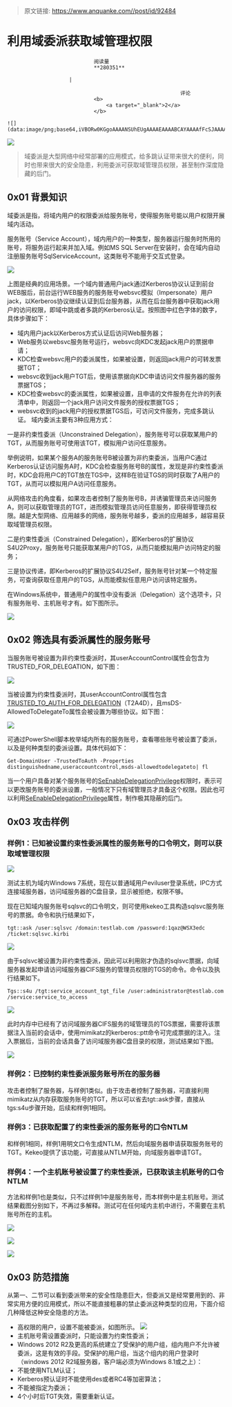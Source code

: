 > 原文链接: https://www.anquanke.com//post/id/92484 


# 利用域委派获取域管理权限


                                阅读量   
                                **280351**
                            
                        |
                        
                                                            评论
                                <b>
                                    <a target="_blank">2</a>
                                </b>
                                                                                                                                    ![](data:image/png;base64,iVBORw0KGgoAAAANSUhEUgAAAAEAAAABCAYAAAAfFcSJAAAAAXNSR0IArs4c6QAAAARnQU1BAACxjwv8YQUAAAAJcEhZcwAADsQAAA7EAZUrDhsAAAANSURBVBhXYzh8+PB/AAffA0nNPuCLAAAAAElFTkSuQmCC)
                                                                                            



[![](https://p3.ssl.qhimg.com/t01b53764c6199dcf28.jpg)](https://p3.ssl.qhimg.com/t01b53764c6199dcf28.jpg)

> 域委派是大型网络中经常部署的应用模式，给多跳认证带来很大的便利，同时也带来很大的安全隐患，利用委派可获取域管理员权限，甚至制作深度隐藏的后门。

## 0x01 背景知识

域委派是指，将域内用户的权限委派给服务账号，使得服务账号能以用户权限开展域内活动。

服务账号（Service Account），域内用户的一种类型，服务器运行服务时所用的账号，将服务运行起来并加入域。例如MS SQL Server在安装时，会在域内自动注册服务账号SqlServiceAccount，这类账号不能用于交互式登录。

[![](https://p1.ssl.qhimg.com/t010f5041cb270886de.png)](https://p1.ssl.qhimg.com/t010f5041cb270886de.png)

上图是经典的应用场景。一个域内普通用户jack通过Kerberos协议认证到前台WEB服后，前台运行WEB服务的服务账号websvc模拟（Impersonate）用户jack，以Kerberos协议继续认证到后台服务器，从而在后台服务器中获取jack用户的访问权限，即域中跳或者多跳的Kerberos认证。按照图中红色字体的数字，具体步骤如下：
- 域内用户jack以Kerberos方式认证后访问Web服务器；
- Web服务以websvc服务账号运行，websvc向KDC发起jack用户的票据申请；
- KDC检查websvc用户的委派属性，如果被设置，则返回jack用户的可转发票据TGT；
- websvc收到jack用户TGT后，使用该票据向KDC申请访问文件服务器的服务票据TGS；
- KDC检查websvc的委派属性，如果被设置，且申请的文件服务在允许的列表清单中，则返回一个jack用户访问文件服务的授权票据TGS；
- websvc收到的jack用户的授权票据TGS后，可访问文件服务，完成多跳认证。
域内委派主要有3种应用方式：

一是非约束性委派（Unconstrained Delegation），服务账号可以获取某用户的TGT，从而服务账号可使用该TGT，模拟用户访问任意服务。

举例说明，如果某个服务A的服务账号B被设置为非约束委派，当用户C通过Kerberos认证访问服务A时，KDC会检查服务账号B的属性，发现是非约束性委派时，KDC会将用户C的TGT放在TGS中，这样B在验证TGS的同时获取了A用户的TGT，从而可以模拟用户A访问任意服务。

从网络攻击的角度看，如果攻击者控制了服务账号B，并诱骗管理员来访问服务A，则可以获取管理员的TGT，进而模拟管理员访问任意服务，即获得管理员权限。越是大型网络、应用越多的网络，服务账号越多，委派的应用越多，越容易获取域管理员权限。

二是约束性委派（Constrained Delegation），即Kerberos的扩展协议S4U2Proxy，服务账号只能获取某用户的TGS，从而只能模拟用户访问特定的服务；

三是协议传递，即Kerberos的扩展协议S4U2Self，服务账号针对某一个特定服务，可查询获取任意用户的TGS，从而能模拟任意用户访问该特定服务。

在Windows系统中，普通用户的属性中没有委派（Delegation）这个选项卡，只有服务账号、主机账号才有。如下图所示。

[![](https://p1.ssl.qhimg.com/t01f8cfe7e1c4fc013a.png)](https://p1.ssl.qhimg.com/t01f8cfe7e1c4fc013a.png)



## 0x02 筛选具有委派属性的服务账号

当服务账号被设置为非约束性委派时，其userAccountControl属性会包含为TRUSTED_FOR_DELEGATION，如下图：

[![](https://p2.ssl.qhimg.com/t01b7a93cb5954c0a8c.png)](https://p2.ssl.qhimg.com/t01b7a93cb5954c0a8c.png)

当被设置为约束性委派时，其userAccountControl属性包含[TRUSTED_TO_AUTH_FOR_DELEGATION](https://msdn.microsoft.com/en-us/library/aa772300(v=vs.85).aspx)（T2A4D），且msDS-AllowedToDelegateTo属性会被设置为哪些协议。如下图：

[![](https://p5.ssl.qhimg.com/t01b6ae7f9e00f94e88.png)](https://p5.ssl.qhimg.com/t01b6ae7f9e00f94e88.png)

可通过PowerShell脚本枚举域内所有的服务账号，查看哪些账号被设置了委派，以及是何种类型的委派设置。具体代码如下：

```
Get-DomainUser -TrustedToAuth -Properties distinguishedname,useraccountcontrol,msds-allowedtodelegateto| fl
```

当一个用户具备对某个服务账号的[SeEnableDelegationPrivilege](https://labs.mwrinfosecurity.com/blog/trust-years-to-earn-seconds-to-break/)权限时，表示可以更改服务账号的委派设置，一般情况下只有域管理员才具备这个权限。因此也可以利用[SeEnableDelegationPrivilege](https://labs.mwrinfosecurity.com/blog/trust-years-to-earn-seconds-to-break/)属性，制作极其隐蔽的后门。



## 0x03 攻击样例

### 样例1：已知被设置约束性委派属性的服务账号的口令明文，则可以获取域管理权限

[![](https://p1.ssl.qhimg.com/t016aaa1730977a9870.png)](https://p1.ssl.qhimg.com/t016aaa1730977a9870.png)

测试主机为域内Windows 7系统，现在以普通域用户eviluser登录系统，IPC方式连接域服务器，访问域服务器的C盘目录，显示被拒绝，权限不够。

现在已知域内服务账号sqlsvc的口令明文，则可使用kekeo工具构造sqlsvc服务账号的票据。命令和执行结果如下，

```
tgt::ask /user:sqlsvc /domain:testlab.com /password:1qaz@WSX3edc /ticket:sqlsvc.kirbi
```

[![](https://p0.ssl.qhimg.com/t01446d4d419f3dcd2b.png)](https://p0.ssl.qhimg.com/t01446d4d419f3dcd2b.png)

由于sqlsvc被设置为非约束性委派，因此可以利用刚才伪造的sqlsvc票据，向域服务器发起申请访问域服务器CIFS服务的管理员权限的TGS的命令。命令以及执行结果如下。

```
Tgs::s4u /tgt:service_account_tgt_file /user:administrator@testlab.com /service:service_to_access
```

[![](https://p4.ssl.qhimg.com/t01fd15d544929c3750.png)](https://p4.ssl.qhimg.com/t01fd15d544929c3750.png)

此时内存中已经有了访问域服务器CIFS服务的域管理员的TGS票据，需要将该票据注入当前的会话中，使用mimikatz的kerberos::ptt命令可完成票据的注入。注入票据后，当前的会话具备了访问域服务器C盘目录的权限，测试结果如下图。

[![](https://p2.ssl.qhimg.com/t01c364399362724898.png)](https://p2.ssl.qhimg.com/t01c364399362724898.png)



### 样例2：已控制约束性委派服务账号所在的服务器

攻击者控制了服务器，与样例1类似。由于攻击者控制了服务器，可直接利用mimikatz从内存获取服务账号的TGT，所以可以省去tgt::ask步骤，直接从tgs:s4u步骤开始，后续和样例1相同。



### 样例3：已获取配置了约束性委派的服务账号的口令NTLM

和样例1相同，样例1用明文口令生成NTLM，然后向域服务器申请获取服务账号的TGT。Kekeo提供了该功能，可直接从NTLM开始，向域服务器申请TGT。



### 样例4：一个主机账号被设置了约束性委派，已获取该主机账号的口令NTLM

方法和样例1也是类似，只不过样例1中是服务账号，而本样例中是主机账号。测试结果截图分别如下，不再过多解释。测试可在任何域内主机中进行，不需要在主机账号所在的主机。

[![](https://p2.ssl.qhimg.com/t019dbd29ded55f7fce.png)](https://p2.ssl.qhimg.com/t019dbd29ded55f7fce.png)

[![](https://p2.ssl.qhimg.com/t0155a7870017e6d36a.png)](https://p2.ssl.qhimg.com/t0155a7870017e6d36a.png)

[![](https://p5.ssl.qhimg.com/t0175be2173a9ce6866.png)](https://p5.ssl.qhimg.com/t0175be2173a9ce6866.png)



## 0x03 防范措施

从第一、二节可以看到委派带来的安全性隐患巨大，但委派又是经常要用到的、非常实用方便的应用模式，所以不能直接粗暴的禁止委派这种类型的应用，下面介绍几种降低这种安全隐患的方法。
- 高权限的用户，设置不能被委派，如图所示。
[![](https://p4.ssl.qhimg.com/t01701a2e309a069a8b.png)](https://p4.ssl.qhimg.com/t01701a2e309a069a8b.png)
- 主机账号需设置委派时，只能设置为约束性委派；
- Windows 2012 R2及更高的系统建立了受保护的用户组，组内用户不允许被委派，这是有效的手段。受保护的用户组，当这个组内的用户登录时（windows 2012 R2域服务器，客户端必须为Windows 8.1或之上）：
- 不能使用NTLM认证；
- Kerberos预认证时不能使用des或者RC4等加密算法；
- 不能被指定为委派；
- 4个小时后TGT失效，需要重新认证。